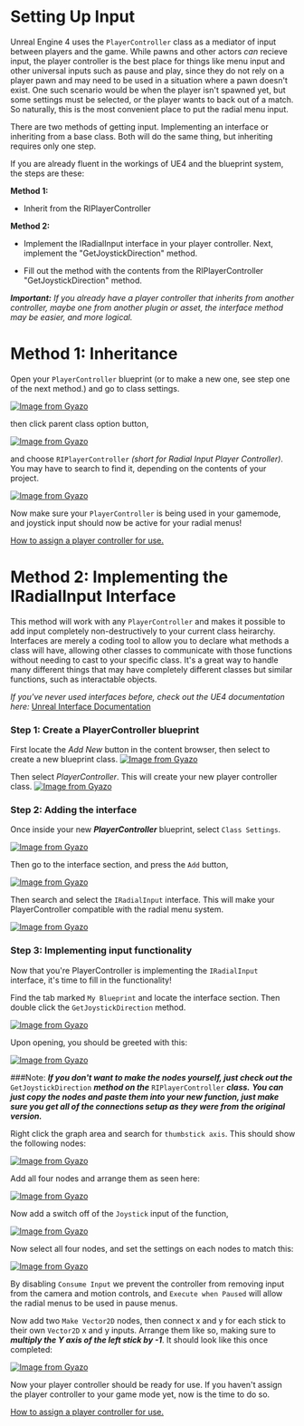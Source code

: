 # Setting Up Input

Unreal Engine 4 uses the `PlayerController` class as a mediator of input between players and the game.
While pawns and other actors *can* recieve input, the player controller is the best place for things like menu input and other universal inputs such as pause and play, since they do not
rely on a player pawn and may need to be used in a situation where a pawn doesn't exist. One such scenario would be when the player isn't spawned yet, but some settings must be selected, or the player wants to back out of a match.
So naturally, this is the most convenient place to put the radial menu input.

There are two methods of getting input. Implementing an interface or inheriting from a base class. Both will do the same thing, but inheriting requires only one step.

If you are already fluent in the workings of UE4 and the blueprint system, the steps are these:

**Method 1:**

* Inherit from the RIPlayerController

**Method 2:**

* Implement the IRadialInput interface in your player controller. Next, implement the "GetJoystickDirection" method.

* Fill out the method with the contents from the
RIPlayerController "GetJoystickDirection" method.

***Important:***
_If you already have a player controller that inherits from another controller,_
_maybe one from another plugin or asset, the interface method may be easier, and more logical._

# Method 1: Inheritance

Open your `PlayerController` blueprint (or to make a new one, see step one of the next method.) and go to class settings.

[![Image from Gyazo](https://i.gyazo.com/d141842adb0c5b447a3fef1c2a5e6119.png)](https://gyazo.com/d141842adb0c5b447a3fef1c2a5e6119.png)

then click parent class option button,

[![Image from Gyazo](https://i.gyazo.com/11d4444147ba6a42f37bf95956c5fb3b.png)](https://gyazo.com/11d4444147ba6a42f37bf95956c5fb3b.png)

and choose `RIPlayerController` _(short for Radial Input Player Controller)_. You may have to search to find it, depending on the contents of your project.

[![Image from Gyazo](https://i.gyazo.com/c13338f198fc3c96c71d4ae7d5de331d.png)](https://gyazo.com/c13338f198fc3c96c71d4ae7d5de331d.png)

Now make sure your `PlayerController` is being used in your gamemode, and joystick input should now be active for your radial menus!

[How to assign a player controller for use.](../Misc/HowToAssignA_PlayerController.md)

# Method 2: Implementing the IRadialInput Interface

This method will work with any `PlayerController` and makes it possible to add input completely non-destructively to your current class heirarchy.
Interfaces are merely a coding tool to allow you to declare what methods a class will have, allowing other classes to communicate with those functions
without needing to cast to your specific class. It's a great way to handle many different things that may have completely different classes but similar
functions, such as interactable objects.

_If you've never used interfaces before, check out the UE4 documentation here:_ <a href="https://docs.unrealengine.com/en-us/Engine/Blueprints/UserGuide/Types/Interface/UsingInterfaces" target="_blank">Unreal Interface Documentation</a>

### Step 1: Create a PlayerController blueprint

First locate the *Add New* button in the content browser, then select to create a new blueprint class.
[![Image from Gyazo](https://i.gyazo.com/d236a084ae6ff9fe7f6d513a3294f821.png)](https://gyazo.com/d236a084ae6ff9fe7f6d513a3294f821.png)

Then select *PlayerController*. This will create your new player controller class.
[![Image from Gyazo](https://i.gyazo.com/9e671947cbe17664210075d3af46f862.png)](https://gyazo.com/9e671947cbe17664210075d3af46f862.png)

### Step 2: Adding the interface

Once inside your new ***PlayerController*** blueprint, select `Class Settings`.

[![Image from Gyazo](https://i.gyazo.com/d141842adb0c5b447a3fef1c2a5e6119.png)](https://gyazo.com/d141842adb0c5b447a3fef1c2a5e6119.png)

Then go to the interface section, and press the `Add` button,

[![Image from Gyazo](https://i.gyazo.com/0edbe5b02d8f514dda4acfcb865d98f4.png)](https://gyazo.com/0edbe5b02d8f514dda4acfcb865d98f4.png)

Then search and select the `IRadialInput` interface. This will make your PlayerController compatible with the radial menu system.

[![Image from Gyazo](https://i.gyazo.com/2bcbf68fcb6cc5af929065f04d92b331.png)](https://gyazo.com/2bcbf68fcb6cc5af929065f04d92b331.png)

### Step 3: Implementing input functionality

Now that you're PlayerController is implementing the `IRadialInput` interface, it's time to fill in the functionality!

Find the tab marked `My Blueprint` and locate the interface section. Then double click the `GetJoystickDirection` method.

[![Image from Gyazo](https://i.gyazo.com/1e01ebff7d6f5870fa423a71ee06647b.png)](https://gyazo.com/1e01ebff7d6f5870fa423a71ee06647b.png)

Upon opening, you should be greeted with this:

[![Image from Gyazo](https://i.gyazo.com/a2b0d0a46d5cf4dd0e57993c727084e9.png)](https://gyazo.com/a2b0d0a46d5cf4dd0e57993c727084e9.png)

###Note:
***If you don't want to make the nodes yourself, just check out the*** `GetJoystickDirection` ***method on the*** `RIPlayerController` ***class.***
***You can just copy the nodes and paste them into your new function, just make sure you get all of the connections setup as they were from***
***the original version.***


Right click the graph area and search for `thumbstick axis`. This should show the following nodes:

[![Image from Gyazo](https://i.gyazo.com/6f8beed5dde847b234e0c2f3b77c2b31.png)](https://gyazo.com/6f8beed5dde847b234e0c2f3b77c2b31.png)

Add all four nodes and arrange them as seen here:

[![Image from Gyazo](https://i.gyazo.com/c11770b2e5a6a743785e8f16bf3bbdd8.png)](https://gyazo.com/c11770b2e5a6a743785e8f16bf3bbdd8.png)

Now add a switch off of the `Joystick` input of the function,

[![Image from Gyazo](https://i.gyazo.com/1067090720d0c2c51d8aea20a4bb7662.png)](https://gyazo.com/1067090720d0c2c51d8aea20a4bb7662.png)

Now select all four nodes, and set the settings on each nodes to match this:

[![Image from Gyazo](https://i.gyazo.com/47dffe568d2bb4a05d842c532d159936.png)](https://gyazo.com/47dffe568d2bb4a05d842c532d159936.png)

By disabling `Consume Input` we prevent the controller from removing input from the camera and motion controls, and `Execute when Paused` will allow the radial menus
to be used in pause menus.

Now add two `Make Vector2D` nodes, then connect x and y for each stick to their own `Vector2D` x and y inputs. Arrange them like so, making sure to ***multiply the Y axis of the left stick by -1***.
It should look like this once completed:

[![Image from Gyazo](https://i.gyazo.com/4ffd99431caa2da52fea089c8bfb2d03.png)](https://gyazo.com/4ffd99431caa2da52fea089c8bfb2d03.png)

Now your player controller should be ready for use. If you haven't assign the player controller to your game mode yet, now is the time to do so.


[How to assign a player controller for use.](../Misc/HowToAssignA_PlayerController.md)

